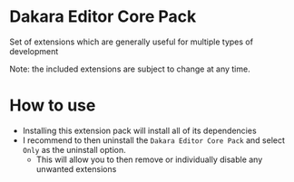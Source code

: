 # Dakara Editor Core Pack
Set of extensions which are generally useful for multiple types of development

Note: the included extensions are subject to change at any time.

# How to use
- Installing this extension pack will install all of its dependencies
- I recommend to then uninstall the `Dakara Editor Core Pack` and select `Only` as the uninstall option.
   - This will allow you to then remove or individually disable any unwanted extensions
